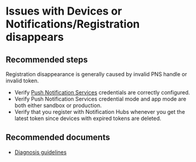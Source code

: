 <properties
	pageTitle="Issues with Devices or Notifications/Registration disappears"
	description="Issues with Devices or Notifications/Registration disappears"
	service="microsoft.notificationhubs"
	authors="faridabharmal"
	displayOrder=""
	selfHelpType="Generic"
	resource="namespaces"
	resourceTags="notificationHubs"
	productPesIds="15973"
	supportTopicIds ="32565574"
	cloudEnvironments="public"
/>

# Issues with Devices or Notifications/Registration disappears

## **Recommended steps**
Registration disappearance is generally caused by invalid PNS handle or invalid token.<br>

* Verify [Push Notification Services](data-blade:Microsoft_Azure_NotificationHubs.NotificationHubServices) credentials are correctly configured.<br>
* Verify Push Notification Services credential mode and app mode are both either sandbox or production.<br>
* Verify that you register with Notification Hubs whenever you get the latest token since devices with expired tokens are deleted.<br>

## **Recommended documents**
* [Diagnosis guidelines](http://go.microsoft.com/fwlink/?LinkID=824681)<br>